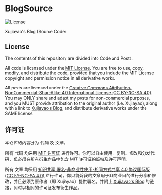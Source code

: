 # BlogSource

![License](https://img.shields.io/github/license/xujiayao/BlogSource)

Xujiayao's Blog (Source Code)

## License

The contents of this repository are divided into Code and Posts.

All code is licensed under the [MIT License](https://opensource.org/license/mit). You are free to use, copy, modify, and distribute the code, provided that you include the MIT License copyright and permission notice in all derivative works.

All posts are licensed under the [Creative Commons Attribution-NonCommercial-ShareAlike 4.0 International License (CC BY-NC-SA 4.0)](https://creativecommons.org/licenses/by-nc-sa/4.0/). You may ONLY share and adapt my posts for non-commercial purposes, and you MUST provide attribution to the original author (i.e. Xujiayao), along with a link to [Xujiayao's Blog](https://blog.xujiayao.com/), and distribute derivative works under the SAME license.

## 许可证

本仓库的内容分为 代码 及 文章。

所有 代码 均采用 [MIT 许可证](https://opensource.org/license/mit) 进行许可。你可以自由使用、复制、修改和分发代码，但必须在所有衍生作品中包含 MIT 许可证的版权及许可声明。

所有 文章 均采用 [知识共享 署名-非商业性使用-相同方式共享 4.0 协议国际版 (CC BY-NC-SA 4.0)](https://creativecommons.org/licenses/by-nc-sa/4.0/) 进行许可。你只能将我的文章用于非商业目的进行分享和修改，并且必须为原作者（即 Xujiayao）提供署名，并附上 [Xujiayao's Blog](https://blog.xujiayao.com/) 的链接，同时以相同的许可证发布衍生作品。